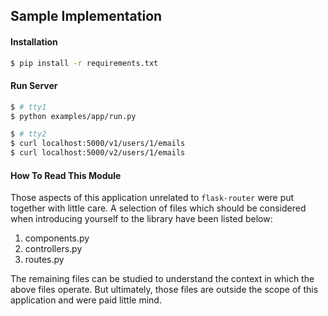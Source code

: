 ## Sample Implementation

#### Installation

```bash
$ pip install -r requirements.txt
```

#### Run Server

```bash
$ # tty1
$ python examples/app/run.py

$ # tty2
$ curl localhost:5000/v1/users/1/emails
$ curl localhost:5000/v2/users/1/emails
```

#### How To Read This Module

Those aspects of this application unrelated to `flask-router` were put together with little care. A selection of files which should be considered when introducing yourself to the library have been listed below:

1. components.py
2. controllers.py
3. routes.py

The remaining files can be studied to understand the context in which the above files operate. But ultimately, those files are outside the scope of this application and were paid little mind.
